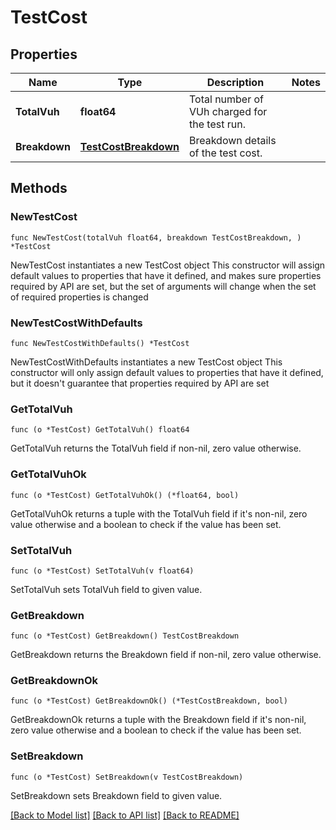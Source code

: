 # TestCost

## Properties

Name | Type | Description | Notes
------------ | ------------- | ------------- | -------------
**TotalVuh** | **float64** | Total number of VUh charged for the test run. | 
**Breakdown** | [**TestCostBreakdown**](TestCostBreakdown.md) | Breakdown details of the test cost. | 

## Methods

### NewTestCost

`func NewTestCost(totalVuh float64, breakdown TestCostBreakdown, ) *TestCost`

NewTestCost instantiates a new TestCost object
This constructor will assign default values to properties that have it defined,
and makes sure properties required by API are set, but the set of arguments
will change when the set of required properties is changed

### NewTestCostWithDefaults

`func NewTestCostWithDefaults() *TestCost`

NewTestCostWithDefaults instantiates a new TestCost object
This constructor will only assign default values to properties that have it defined,
but it doesn't guarantee that properties required by API are set

### GetTotalVuh

`func (o *TestCost) GetTotalVuh() float64`

GetTotalVuh returns the TotalVuh field if non-nil, zero value otherwise.

### GetTotalVuhOk

`func (o *TestCost) GetTotalVuhOk() (*float64, bool)`

GetTotalVuhOk returns a tuple with the TotalVuh field if it's non-nil, zero value otherwise
and a boolean to check if the value has been set.

### SetTotalVuh

`func (o *TestCost) SetTotalVuh(v float64)`

SetTotalVuh sets TotalVuh field to given value.


### GetBreakdown

`func (o *TestCost) GetBreakdown() TestCostBreakdown`

GetBreakdown returns the Breakdown field if non-nil, zero value otherwise.

### GetBreakdownOk

`func (o *TestCost) GetBreakdownOk() (*TestCostBreakdown, bool)`

GetBreakdownOk returns a tuple with the Breakdown field if it's non-nil, zero value otherwise
and a boolean to check if the value has been set.

### SetBreakdown

`func (o *TestCost) SetBreakdown(v TestCostBreakdown)`

SetBreakdown sets Breakdown field to given value.



[[Back to Model list]](../README.md#documentation-for-models) [[Back to API list]](../README.md#documentation-for-api-endpoints) [[Back to README]](../README.md)


